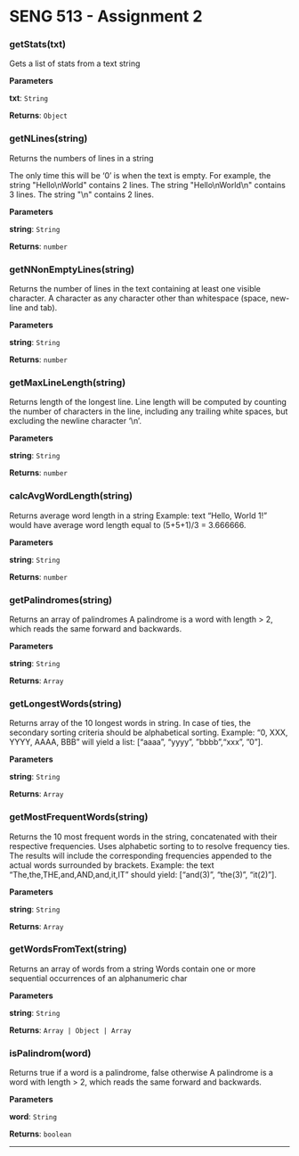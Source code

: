 # SENG 513 - Assignment 2

### getStats(txt) 

Gets a list of stats from a text string

**Parameters**

**txt**: `String`

**Returns**: `Object`


### getNLines(string) 

Returns the numbers of lines in a string

The only time this will be ‘0’ is when the text is empty.
For example, the string "Hello\nWorld" contains 2 lines.
The string "Hello\nWorld\n" contains 3 lines.
The string "\n" contains 2 lines.

**Parameters**

**string**: `String`

**Returns**: `number`


### getNNonEmptyLines(string) 

Returns the number of lines in the text containing at
least one visible character. A character as any character
other than whitespace (space, new-line and tab).

**Parameters**

**string**: `String`

**Returns**: `number`


### getMaxLineLength(string) 

Returns length of the longest line. Line length will be computed by
counting the number of characters in the line, including any trailing
white spaces, but excluding the newline character ‘\n’.

**Parameters**

**string**: `String`

**Returns**: `number`


### calcAvgWordLength(string) 

Returns average word length in a string
Example: text “Hello, World 1!” would have average
word length equal to (5+5+1)/3 = 3.666666.

**Parameters**

**string**: `String`

**Returns**: `number`


### getPalindromes(string) 

Returns an array of palindromes
A palindrome is a word with length > 2, which reads the
same forward and backwards.

**Parameters**

**string**: `String`

**Returns**: `Array`


### getLongestWords(string) 

Returns array of the 10 longest words in string. In case of ties,
the secondary sorting criteria should be alphabetical sorting.
Example: “0, XXX, YYYY, AAAA, BBB” will yield a list: [“aaaa”, “yyyy”, ”bbbb”,“xxx”, ”0”].

**Parameters**

**string**: `String`

**Returns**: `Array`


### getMostFrequentWords(string) 

Returns the 10 most frequent words in the string, concatenated with their respective frequencies.
Uses alphabetic sorting to to resolve frequency ties. The results will include the corresponding
frequencies appended to the actual words surrounded by brackets.
Example: the text “The,the,THE,and,AND,and,it,IT”
should yield: [“and(3)”, “the(3)”, “it(2)”].

**Parameters**

**string**: `String`

**Returns**: `Array`


### getWordsFromText(string) 

Returns an array of words from a string
Words contain one or more sequential occurrences of an alphanumeric char

**Parameters**

**string**: `String`

**Returns**: `Array | Object | Array`


### isPalindrom(word) 

Returns true if a word is a palindrome, false otherwise
A palindrome is a word with length > 2, which reads the
same forward and backwards.

**Parameters**

**word**: `String`

**Returns**: `boolean`



* * *










